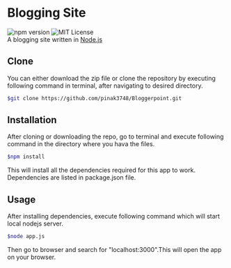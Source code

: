 # Blogging Site
![npm version](https://img.shields.io/npm/v/npm) ![MIT License](https://img.shields.io/github/license/yogeshwar24/blogging_site)  
A blogging site written in [Node.js](https://www.nodejs.org) 

## Clone 
You can either download the zip file or clone the repository by executing following command in terminal, after navigating to desired directory.    
```bash
$git clone https://github.com/pinak3748/Bloggerpoint.git
```
## Installation  
After cloning or downloading the repo, go to terminal and execute following command in the directory where you hava the files.  
```bash
$npm install
```
This will install all the dependencies required for this app to work. Dependencies are listed in package.json file.  
## Usage  
After installing dependencies, execute following command which will start local nodejs server.  
```bash
$node app.js
```
Then go to browser and search for "localhost:3000".This will open the app on your browser.
